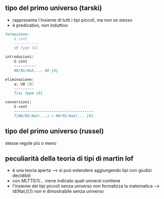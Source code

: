 ## tipo del primo universo (tarski)

* rappresenta l'insieme di tutti i tipi piccoli, ma non se stesso
* è predicativo, non induttivo

```md
formazione:
    G cont
    -----------
    U0 type [G]

introduzioni:
    G cont
    ----------
    N0/N1/Nat...: U0 [G]

eliminazione:
    a: U0 [G]
    ---------
    T(a) type [G]

conversioni:
    G cont
    ------------------------------------
    T(N0/N1/Nat/...) = N0/N1/Nat/... [G]

```

## tipo del primo universo (russel)

stesse regole più o meno

## peculiarità della teoria di tipi di martin lof

* è una teoria aperta --> si può estendere aggiungendo tipi con giudizi decidibili
* con MLTT0/1/... viene indicato quali universi contiene
* l'insieme dei tipi piccoli senza universo non formalizza la matematica --> Id(Nat,0,1) non è dimostrabile senza universo